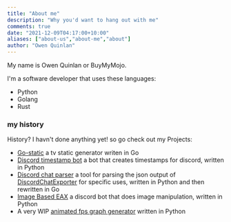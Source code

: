 ```yaml
---
title: "About me"
description: "Why you'd want to hang out with me"
comments: true
date: "2021-12-09T04:17:00+10:00"
aliases: ["about-us","about-me","about"]
author: "Owen Quinlan"
---
```


My name is Owen Quinlan or BuyMyMojo.


I'm a software developer that uses these languages:


   * Python
   * Golang
   * Rust


### my history


History? I havn't done anything yet! so go check out my Projects:


   * [Go-static](https://gitlab.com/BuyMyMojo/go-static) a tv static generator writen in Go
   * [Discord timestamp bot](https://gitlab.com/BuyMyMojo/discord-timestamp-bot) a bot that creates timestamps for discord, written in Python
   * [Discord chat parser](https://gitlab.com/BuyMyMojo/discord-chat-parser) a tool for parsing the json output of [DiscordChatExporter](https://github.com/Tyrrrz/DiscordChatExporter) for specific uses, written in Python and then rewritten in Go
   * [Image Based EAX](https://gitlab.com/BuyMyMojo/Image-Based-EAX) a discord bot that does image manipulation, written in Python
   * A very WIP [animated fps graph generator](https://gitlab.com/BuyMyMojo/Video-FPS-overlay) written in Python
